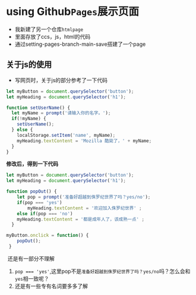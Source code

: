 # using **Github`Pages`展示页面**

* 我新建了另一个仓库`htmlpage`
* 里面存放了ccs，js，html的代码
* 通过setting-pages-branch-main-save搭建了一个page



## 关于js的使用

* 写网页时，关于js的部分参考了一下代码

```js
let myButton = document.querySelector('button');
let myHeading = document.querySelector('h1');

function setUserName() {
  let myName = prompt('请输入你的名字。');
  if(!myName) {
    setUserName();
  } else {
    localStorage.setItem('name', myName);
    myHeading.textContent = 'Mozilla 酷毙了，' + myName;
  }
}
```

**修改后，得到一下代码**

```js
let myButton = document.querySelector('button');
let myHeading = document.querySelector('h1');

function popOut() {
    let pop = prompt('准备好超越到侏罗纪世界了吗？yes/no');
    if(pop === 'yes')
        myHeading.textContent = '欢迎加入侏罗纪世界' ;
    else if(pop === 'no')
    myHeading.textContent = '都是成年人了，该成熟一点' ;
  }

myButton.onclick = function() {
    popOut();
 }
```

​	还是有一部分不理解

1. `pop === 'yes'`,这里pop不是`准备好超越到侏罗纪世界了吗？yes/no`吗？怎么会和`yes`相一致呢？
2. 还是有一些专有名词要多多了解
